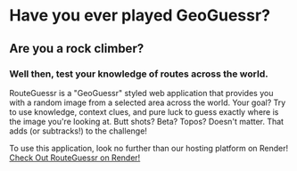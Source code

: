 # Have you ever played GeoGuessr?
## Are you a rock climber?
### Well then, test your knowledge of routes across the world.

RouteGuessr is a "GeoGuessr" styled web application that provides you with a random image from a selected area across the world.
Your goal? Try to use knowledge, context clues, and pure luck to guess exactly where is the image you're looking at.
Butt shots? Beta? Topos? Doesn't matter. That adds (or subtracks!) to the challenge!

To use this application, look no further than our hosting platform on Render!
[Check Out RouteGuessr on Render!](https://routeguessr.onrender.com/)
